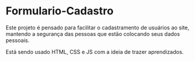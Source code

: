 # Formulario-Cadastro

Este projeto é pensado para facilitar o cadastramento de usuários ao site, mantendo a segurança das pessoas que estão colocando seus dados pessoais.

Está sendo usado HTML, CSS e JS com a ideia de trazer aprendizados.
